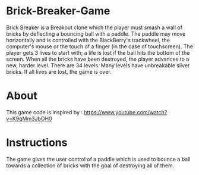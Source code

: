 # Brick-Breaker-Game
Brick Breaker is a Breakout clone which the player must smash a wall of bricks by deflecting a bouncing ball with a paddle. The paddle may move horizontally and is controlled with the BlackBerry's trackwheel, the computer's mouse or the touch of a finger (in the case of touchscreen). The player gets 3 lives to start with; a life is lost if the ball hits the bottom of the screen. When all the bricks have been destroyed, the player advances to a new, harder level. There are 34 levels. Many levels have unbreakable silver bricks. If all lives are lost, the game is over.
# About
This  game code is inspired by : https://www.youtube.com/watch?v=K9qMm3JbOH0 
# Instructions
The game gives the user control of a paddle which is used to bounce a ball towards a collection of bricks with the goal of destroying all of them.
